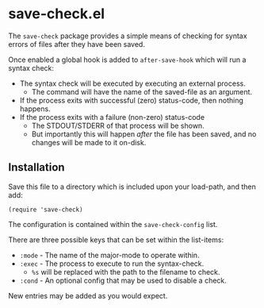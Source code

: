 # save-check.el

The `save-check` package provides a simple means of checking for syntax errors of files after they have been saved.

Once enabled a global hook is added to `after-save-hook` which will run a syntax check:

* The syntax check will be executed by executing an external process.
  * The command will have the name of the saved-file as an argument.
* If the process exits with successful (zero) status-code, then nothing happens.
* If the process exits with a failure (non-zero) status-code
  * The STDOUT/STDERR of that process will be shown.
  * But importantly this will happen _after_ the file has been saved, and no changes will be made to it on-disk.



## Installation

Save this file to a directory which is included upon your load-path, and then add:

```
(require 'save-check)
```

The configuration is contained within the `save-check-config` list.

There are three possible keys that can be set within the list-items:

* `:mode` - The name of the major-mode to operate within.
* `:exec` - The process to execute to run the syntax-check.
  * `%s` will be replaced with the path to the filename to check.
* `:cond` - An optional config that may be used to disable a check.

New entries may be added as you would expect.
